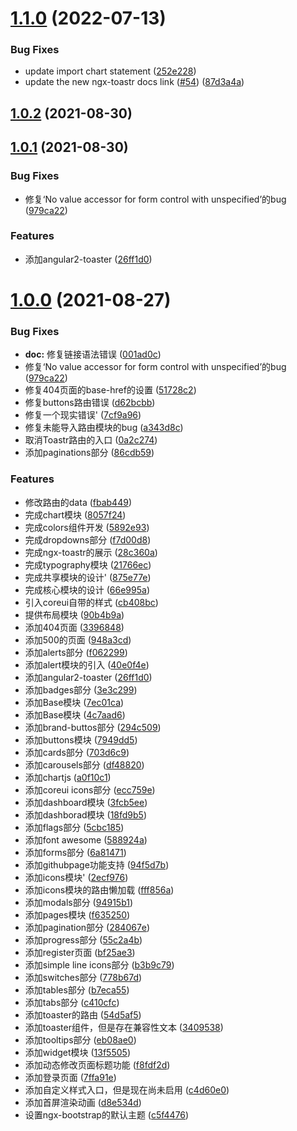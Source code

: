 # [1.1.0](https://github.com/damingerdai/daming-core-ui/compare/v1.0.2...v1.1.0) (2022-07-13)


### Bug Fixes

* update import chart statement ([252e228](https://github.com/damingerdai/daming-core-ui/commit/252e228184bd566586e67571b957603340274097))
* update the new ngx-toastr docs link ([#54](https://github.com/damingerdai/daming-core-ui/issues/54)) ([87d3a4a](https://github.com/damingerdai/daming-core-ui/commit/87d3a4a8ebcf3b45f97eb4f278ef9576356c3867))



## [1.0.2](https://github.com/damingerdai/daming-core-ui/compare/v1.0.1...v1.0.2) (2021-08-30)



## [1.0.1](https://github.com/damingerdai/daming-core-ui/compare/v1.0.0...v1.0.1) (2021-08-30)


### Bug Fixes

* 修复‘No value accessor for form control with unspecified’的bug ([979ca22](https://github.com/damingerdai/daming-core-ui/commit/979ca22c67045b2d6a9c5cc1ad61cc05a2766d6f))


### Features

* 添加angular2-toaster ([26ff1d0](https://github.com/damingerdai/daming-core-ui/commit/26ff1d0e75ff54632ea9ce332681ead101f3a063))



# [1.0.0](https://github.com/damingerdai/daming-core-ui/compare/v1.0.0...v0.0.0) (2021-08-27)


### Bug Fixes

* **doc:** 修复链接语法错误 ([001ad0c](https://github.com/damingerdai/daming-core-ui/commit/001ad0c2f6aab657f468d4524ec69607010ff1cc))
* 修复‘No value accessor for form control with unspecified’的bug ([979ca22](https://github.com/damingerdai/daming-core-ui/commit/979ca22c67045b2d6a9c5cc1ad61cc05a2766d6f))
* 修复404页面的base-href的设置 ([51728c2](https://github.com/damingerdai/daming-core-ui/commit/51728c206807dd9f6be0d7b64c82153937084fbe))
* 修复buttons路由错误 ([d62bcbb](https://github.com/damingerdai/daming-core-ui/commit/d62bcbb8355824010e524462328ef6916511a1a3))
* 修复一个现实错误' ([7cf9a96](https://github.com/damingerdai/daming-core-ui/commit/7cf9a96755bc29e6deb648972142c3e18ca1493c))
* 修复未能导入路由模块的bug ([a343d8c](https://github.com/damingerdai/daming-core-ui/commit/a343d8c1801624be3c24c66f486fee3dea691112))
* 取消Toastr路由的入口 ([0a2c274](https://github.com/damingerdai/daming-core-ui/commit/0a2c2745651bac09fc450a1f06bf87a856090c87))
* 添加paginations部分 ([86cdb59](https://github.com/damingerdai/daming-core-ui/commit/86cdb59f988eeb4766eff3e0d3c1c3116e7d08d7))


### Features

* 修改路由的data ([fbab449](https://github.com/damingerdai/daming-core-ui/commit/fbab449fd3de5e43bae7b559f4b8444a6b7c696f))
* 完成chart模块 ([8057f24](https://github.com/damingerdai/daming-core-ui/commit/8057f24e4d969cd1b03c571d785a28f29e886e1a))
* 完成colors组件开发 ([5892e93](https://github.com/damingerdai/daming-core-ui/commit/5892e93b0e13a3fa52ded844a61b403e665ccb02))
* 完成dropdowns部分 ([f7d00d8](https://github.com/damingerdai/daming-core-ui/commit/f7d00d83c676262f22b7aa4fbf77f0f858a53e73))
* 完成ngx-toastr的展示 ([28c360a](https://github.com/damingerdai/daming-core-ui/commit/28c360a7106f019eca2610b2b77d45ad6cba2934))
* 完成typography模块 ([21766ec](https://github.com/damingerdai/daming-core-ui/commit/21766ece6d2b0d49ca41299a075f5268fb39a40c))
* 完成共享模块的设计' ([875e77e](https://github.com/damingerdai/daming-core-ui/commit/875e77e68fb88b4e4cf90fcfe43d26d968aef9e7))
* 完成核心模块的设计 ([66e995a](https://github.com/damingerdai/daming-core-ui/commit/66e995ab3a0834f4e31d051b7a71f93269792d3f))
* 引入coreui自带的样式 ([cb408bc](https://github.com/damingerdai/daming-core-ui/commit/cb408bcc83318858edb4514b37620bce2ecb3516))
* 提供布局模块 ([90b4b9a](https://github.com/damingerdai/daming-core-ui/commit/90b4b9a3acaf6ecac2e9cede8b4b1012202533ea))
* 添加404页面 ([3396848](https://github.com/damingerdai/daming-core-ui/commit/3396848ffaab1610ec6e9ebbeb1d41392f174bd4))
* 添加500的页面 ([948a3cd](https://github.com/damingerdai/daming-core-ui/commit/948a3cd80002da49474a05c0c1a99de4da0dfe49))
* 添加alerts部分 ([f062299](https://github.com/damingerdai/daming-core-ui/commit/f062299030fc0b3b3d745c00c7956bd04ecfceaa))
* 添加alert模块的引入 ([40e0f4e](https://github.com/damingerdai/daming-core-ui/commit/40e0f4e8b88a24db0186688462a6c8103c51a32e))
* 添加angular2-toaster ([26ff1d0](https://github.com/damingerdai/daming-core-ui/commit/26ff1d0e75ff54632ea9ce332681ead101f3a063))
* 添加badges部分 ([3e3c299](https://github.com/damingerdai/daming-core-ui/commit/3e3c2998b44b62eb57785167c5971479130ee04c))
* 添加Base模块 ([7ec01ca](https://github.com/damingerdai/daming-core-ui/commit/7ec01cafb57677fcba4605370d8cd1ece826c75a))
* 添加Base模块 ([4c7aad6](https://github.com/damingerdai/daming-core-ui/commit/4c7aad69a1a1eaf6c158dc08201aadb30d238163))
* 添加brand-buttos部分 ([294c509](https://github.com/damingerdai/daming-core-ui/commit/294c5094db636f432707cf1772ff115bbfe6eb34))
* 添加buttons模块 ([7949dd5](https://github.com/damingerdai/daming-core-ui/commit/7949dd57d045a974ef9169ebbe84a430b413710e))
* 添加cards部分 ([703d6c9](https://github.com/damingerdai/daming-core-ui/commit/703d6c93685b28c586a389a24895f4f22b1d63e5))
* 添加carousels部分 ([df48820](https://github.com/damingerdai/daming-core-ui/commit/df488204f6ce9bd3204db6a366f74d7d4e91878d))
* 添加chartjs ([a0f10c1](https://github.com/damingerdai/daming-core-ui/commit/a0f10c1250089a7d48025aef34333018ab44aa5f))
* 添加coreui icons部分 ([ecc759e](https://github.com/damingerdai/daming-core-ui/commit/ecc759efdc1955b6f519cd42794456144f68f90a))
* 添加dashboard模块 ([3fcb5ee](https://github.com/damingerdai/daming-core-ui/commit/3fcb5eedf7df7a8203797ef2bc7a52a2d3b83551))
* 添加dashborad模块 ([18fd9b5](https://github.com/damingerdai/daming-core-ui/commit/18fd9b52434abc5c52d81c26044585544017f33a))
* 添加flags部分 ([5cbc185](https://github.com/damingerdai/daming-core-ui/commit/5cbc18519b44b91de28aa3fb54402d1eac1cd46f))
* 添加font awesome ([588924a](https://github.com/damingerdai/daming-core-ui/commit/588924a122752699dfe1fe472a894147c72ffb53))
* 添加forms部分 ([6a81471](https://github.com/damingerdai/daming-core-ui/commit/6a81471d4f0aee533b5cf3bb62bd78b402dc8a8c))
* 添加githubpage功能支持 ([94f5d7b](https://github.com/damingerdai/daming-core-ui/commit/94f5d7ba938585d7d3ad02b4d15b4cbe48ead76f))
* 添加icons模块' ([2ecf976](https://github.com/damingerdai/daming-core-ui/commit/2ecf9762476c22ab972031aaf277db3e33391f4d))
* 添加icons模块的路由懒加载 ([fff856a](https://github.com/damingerdai/daming-core-ui/commit/fff856ad25ba15300b8e91b5ec34eaedfd97db28))
* 添加modals部分 ([94915b1](https://github.com/damingerdai/daming-core-ui/commit/94915b15ed5a422df462c0b04843aba7264b17d9))
* 添加pages模块 ([f635250](https://github.com/damingerdai/daming-core-ui/commit/f63525001f3fd265c648346bd28ef981c7c481b1))
* 添加pagination部分 ([284067e](https://github.com/damingerdai/daming-core-ui/commit/284067e90af189d5806466f66fb9a8b311fc9b0d))
* 添加progress部分 ([55c2a4b](https://github.com/damingerdai/daming-core-ui/commit/55c2a4b69cb10e2b72d0bb26257ee73c28b60867))
* 添加register页面 ([bf25ae3](https://github.com/damingerdai/daming-core-ui/commit/bf25ae355661783e89c0353f19c82a6221c9a9a0))
* 添加simple line icons部分 ([b3b9c79](https://github.com/damingerdai/daming-core-ui/commit/b3b9c7930ca5000d258d7df4aadb00a6b29fbd65))
* 添加switches部分 ([778b67d](https://github.com/damingerdai/daming-core-ui/commit/778b67dea3e7bc0c56cc5bedb1ebcaa47baa619a))
* 添加tables部分 ([b7eca55](https://github.com/damingerdai/daming-core-ui/commit/b7eca553199a165087557c2029f4e728e8a29586))
* 添加tabs部分 ([c410cfc](https://github.com/damingerdai/daming-core-ui/commit/c410cfcb26151408224a2d9056a697a86a3fde2b))
* 添加toaster的路由 ([54d5af5](https://github.com/damingerdai/daming-core-ui/commit/54d5af54e82765293e7f7f84742e60e8519a862b))
* 添加toaster组件，但是存在兼容性文本 ([3409538](https://github.com/damingerdai/daming-core-ui/commit/340953899cc997b3df41d7fd8069afd6bd4d4951))
* 添加tooltips部分 ([eb08ae0](https://github.com/damingerdai/daming-core-ui/commit/eb08ae09c74b40d06a2dfc490cc7f870259c07e3))
* 添加widget模块 ([13f5505](https://github.com/damingerdai/daming-core-ui/commit/13f55058797ea3f34094088740b9fa891dc298fb))
* 添加动态修改页面标题功能 ([f8fdf2d](https://github.com/damingerdai/daming-core-ui/commit/f8fdf2d1cc24b977e2dba499104d2de76ce312c7))
* 添加登录页面 ([7ffa91e](https://github.com/damingerdai/daming-core-ui/commit/7ffa91e197fa3170faa7f5cf2822140c7c343015))
* 添加自定义样式入口，但是现在尚未启用 ([c4d60e0](https://github.com/damingerdai/daming-core-ui/commit/c4d60e0c5873603dbb73aeac5635cd4ed70d1afc))
* 添加首屏渲染动画 ([d8e534d](https://github.com/damingerdai/daming-core-ui/commit/d8e534d2cb99568e97acbc6413d596b696c00019))
* 设置ngx-bootstrap的默认主题 ([c5f4476](https://github.com/damingerdai/daming-core-ui/commit/c5f4476101b5a8aba3b7b9f76d8e35dc63a7f96e))



